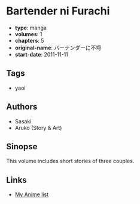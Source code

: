 # Bartender ni Furachi

-   **type**: manga
-   **volumes**: 1
-   **chapters**: 5
-   **original-name**: バーテンダーに不埒
-   **start-date**: 2011-11-11

## Tags

-   yaoi

## Authors

-   Sasaki
-   Aruko (Story & Art)

## Sinopse

This volume includes short stories of three couples.

## Links

-   [My Anime list](https://myanimelist.net/manga/41157/Bartender_ni_Furachi)
